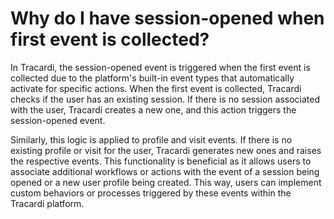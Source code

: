# Why do I have session-opened when first event is collected?

In Tracardi, the session-opened event is triggered when the first event is collected due to the platform's built-in
event types that automatically activate for specific actions. When the first event is collected, Tracardi checks if the
user has an existing session. If there is no session associated with the user, Tracardi creates a new one, and this
action triggers the session-opened event.

Similarly, this logic is applied to profile and visit events. If there is no existing profile or visit for the user,
Tracardi generates new ones and raises the respective events. This functionality is beneficial as it allows users to
associate additional workflows or actions with the event of a session being opened or a new user profile being created.
This way, users can implement custom behaviors or processes triggered by these events within the Tracardi platform.